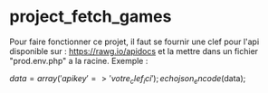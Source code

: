 # project_fetch_games

Pour faire fonctionner ce projet, il faut se fournir une clef pour l'api disponible sur : https://rawg.io/apidocs et la mettre dans un fichier "prod.env.php" a la racine. Exemple : 

   $data = array('apikey' => 'votre_clef_ici');
   echo json_encode($data);
